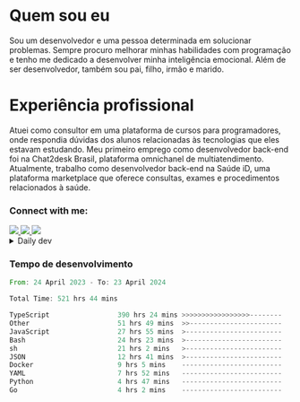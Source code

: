 # Quem sou eu
Sou um desenvolvedor e uma pessoa determinada em solucionar problemas. Sempre procuro melhorar minhas habilidades com programação e tenho me dedicado a desenvolver minha inteligência emocional. Além de ser desenvolvedor, também sou pai, filho, irmão e marido.

# Experiência profissional
Atuei como consultor em uma plataforma de cursos para programadores, onde respondia dúvidas dos alunos relacionadas às tecnologias que eles estavam estudando.
Meu primeiro emprego como desenvolvedor back-end foi na Chat2desk Brasil, plataforma omnichanel de multiatendimento.
Atualmente, trabalho como desenvolvedor back-end na Saúde iD, uma plataforma marketplace que oferece consultas, exames e procedimentos relacionados à saúde.

### Connect with me:
<a href="https://www.linkedin.com/in/theusmoreira" target="_blank" >
<img src="https://img.shields.io/badge/linkedin-%230077B5.svg?&style=for-the-badge&logo=linkedin&logoColor=white ">
</a>
<a href="https://www.instagram.com/matheus.s.moreira/" target="_blank">
<img src="https://img.shields.io/badge/instagram-%23E4405F.svg?&style=for-the-badge&logo=instagram&logoColor=white">
</a>
<a href="mailto:matheussm301@gmail.com"  target="_blank">
<img src="https://img.shields.io/badge/gmail-%23E4405F.svg?&style=for-the-badge&logo=gmail&logoColor=white">
</a>


<details>
  <summary>Daily dev </summary>
<p>
  <a href="https://app.daily.dev/matheussantos"><img src="https://github.com/matheus-santos-moreira/matheus-santos-moreira/blob/master/devcard.svg" width="200" alt="Matheus Santos's Dev Card"/></a>
 </p>
</details>

<h3>Tempo de desenvolvimento</h3>

<!--START_SECTION:waka-->

```rust
From: 24 April 2023 - To: 23 April 2024

Total Time: 521 hrs 44 mins

TypeScript                 390 hrs 24 mins >>>>>>>>>>>>>>>>>--------   68.07 %
Other                      51 hrs 49 mins  >>-----------------------   09.04 %
JavaScript                 27 hrs 55 mins  >------------------------   04.87 %
Bash                       24 hrs 23 mins  >------------------------   04.25 %
sh                         21 hrs 2 mins   >------------------------   03.67 %
JSON                       12 hrs 41 mins  >------------------------   02.21 %
Docker                     9 hrs 5 mins    -------------------------   01.58 %
YAML                       7 hrs 52 mins   -------------------------   01.37 %
Python                     4 hrs 47 mins   -------------------------   00.84 %
Go                         4 hrs 2 mins    -------------------------   00.70 %
```

<!--END_SECTION:waka-->
